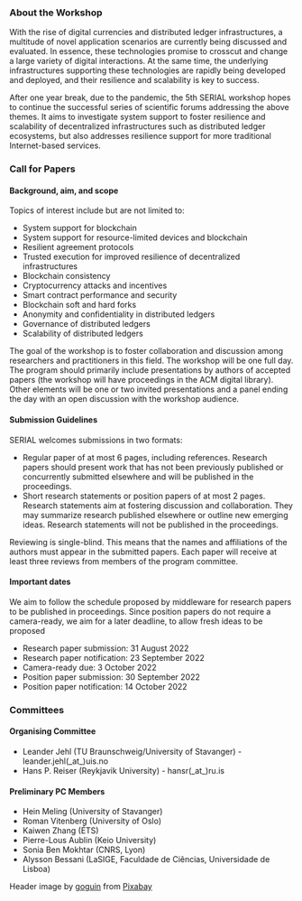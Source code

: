 ### About the Workshop

With the rise of digital currencies and distributed ledger infrastructures, a multitude of novel application scenarios are currently being discussed and evaluated. In essence, these technologies promise to crosscut and change a large variety of digital interactions. At the same time, the underlying infrastructures supporting these technologies are rapidly being developed and deployed, and their resilience and scalability is key to success.

After one year break, due to the pandemic, the 5th SERIAL workshop hopes to continue the successful series of scientific forums addressing the above themes. It aims to investigate system support to foster resilience and scalability of decentralized infrastructures such as distributed ledger ecosystems, but also addresses resilience support for more traditional Internet-based services.

<!-- ### History

This is the 5th version of the SERIAL workshop, which was previously organized at Middleware. In 2021 the workshop did take a break, due to the pandemic. Franz J. Hauck, the initiator of the workshop will support the organisers with advice, ensuring continuity with previous workshops. -->

### Call for Papers

#### Background, aim, and scope

Topics of interest include but are not limited to:

* System support for blockchain
* System support for resource-limited devices and blockchain
* Resilient agreement protocols
* Trusted execution for improved resilience of decentralized infrastructures 
* Blockchain consistency
* Cryptocurrency attacks and incentives
* Smart contract performance and security
* Blockchain soft and hard forks
* Anonymity and confidentiality in distributed ledgers
* Governance of distributed ledgers
* Scalability of distributed ledgers

The goal of the workshop is to foster collaboration and discussion among researchers and practitioners in this field. The workshop will be one full day. The program should primarily include presentations by authors of accepted papers (the workshop will have proceedings in the ACM digital library). Other elements will be one or two invited presentations and a panel ending the day with an open discussion with the workshop audience.

#### Submission Guidelines

SERIAL welcomes submissions in two formats:
* Regular paper of at most 6 pages, including references. Research papers should
present work that has not been previously published or concurrently submitted elsewhere and will be published in the proceedings.
* Short research statements or position papers of at most 2 pages. Research
statements aim at fostering discussion and collaboration. They may summarize research published elsewhere or outline new emerging ideas. Research statements will not be published in the proceedings.

Reviewing is single-blind. This means that the names and affiliations of the authors must appear in the submitted papers. Each paper will receive at least three reviews from members of the program committee.

#### Important dates

We aim to follow the schedule proposed by middleware for research papers to be published in proceedings. Since position papers do not require a camera-ready, we aim for a later deadline, to allow fresh ideas to be proposed

* Research paper submission: 31 August 2022
* Research paper notification: 23 September 2022
* Camera-ready due: 3 October 2022
* Position paper submission: 30 September 2022
* Position paper notification: 14 October 2022

### Committees

#### Organising Committee
* Leander Jehl (TU Braunschweig/University of Stavanger) -  leander.jehl(\_at\_)uis.no
* Hans P. Reiser (Reykjavik University) - hansr(\_at\_)ru.is

#### Preliminary PC Members

* Hein Meling (University of Stavanger)
* Roman Vitenberg (University of Oslo)
* Kaiwen Zhang (ÉTS)
* Pierre-Lous Aublin (Keio University)
* Sonia Ben Mokhtar (CNRS, Lyon)
* Alysson Bessani (LaSIGE, Faculdade de Ciências, Universidade de Lisboa)



Header image by <a href="https://pixabay.com/users/goguin-15784481/?utm_source=link-attribution&amp;utm_medium=referral&amp;utm_campaign=image&amp;utm_content=5154172">goguin</a> from <a href="https://pixabay.com/?utm_source=link-attribution&amp;utm_medium=referral&amp;utm_campaign=image&amp;utm_content=5154172">Pixabay</a>